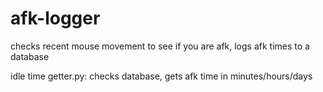 # afk-logger
checks recent mouse movement to see if you are afk, logs afk times to a database

idle time getter.py: checks database, gets afk time in minutes/hours/days
